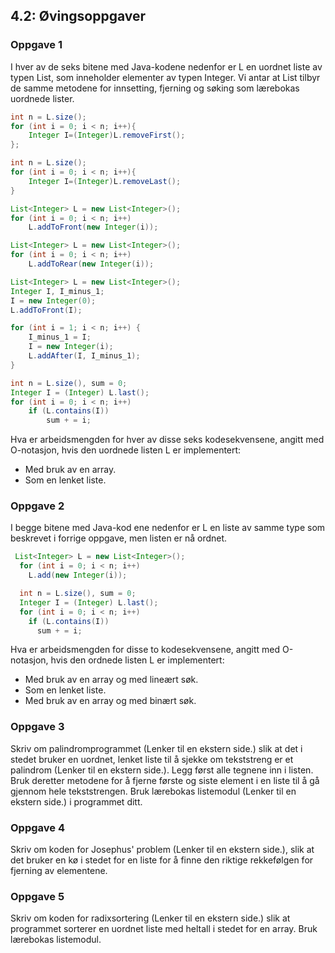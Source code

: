 ## 4.2: Øvingsoppgaver
### Oppgave 1
I hver av de seks bitene med Java-kodene nedenfor er L en uordnet liste av typen List, som inneholder elementer av typen Integer. Vi antar at List tilbyr de samme metodene for innsetting, fjerning og søking som lærebokas uordnede lister.

```java
int n = L.size();
for (int i = 0; i < n; i++){
    Integer I=(Integer)L.removeFirst();
};
```

```java
int n = L.size();
for (int i = 0; i < n; i++){
    Integer I=(Integer)L.removeLast();
}
```

```java
List<Integer> L = new List<Integer>();
for (int i = 0; i < n; i++)
    L.addToFront(new Integer(i));
```


```java
List<Integer> L = new List<Integer>();
for (int i = 0; i < n; i++)
    L.addToRear(new Integer(i));
```

```java
List<Integer> L = new List<Integer>();
Integer I, I_minus_1;
I = new Integer(0);
L.addToFront(I);

for (int i = 1; i < n; i++) {
    I_minus_1 = I;
    I = new Integer(i);
    L.addAfter(I, I_minus_1);
}
```

```java
int n = L.size(), sum = 0;
Integer I = (Integer) L.last();
for (int i = 0; i < n; i++)
    if (L.contains(I))
        sum + = i;
```

Hva er arbeidsmengden for hver av disse seks kodesekvensene, angitt med O-notasjon, hvis den uordnede listen L er implementert:

- Med bruk av en array.
- Som en lenket liste.

### Oppgave 2
I begge bitene med Java-kod ene nedenfor er L en liste av samme type som beskrevet i forrige oppgave, men listen er nå ordnet.

````java
 List<Integer> L = new List<Integer>();
  for (int i = 0; i < n; i++)
    L.add(new Integer(i));
````

````java
  int n = L.size(), sum = 0;
  Integer I = (Integer) L.last();
  for (int i = 0; i < n; i++)
    if (L.contains(I))
      sum + = i;

````

Hva er arbeidsmengden for disse to kodesekvensene, angitt med O-notasjon, hvis den ordnede listen L er implementert:

- Med bruk av en array og med lineært søk.
- Som en lenket liste.
- Med bruk av en array og med binært søk.

### Oppgave 3
Skriv om palindromprogrammet (Lenker til en ekstern side.) slik at det i stedet bruker en uordnet, lenket liste til å sjekke om tekststreng er et palindrom (Lenker til en ekstern side.). Legg først alle tegnene inn i listen. Bruk deretter metodene for å fjerne første og siste element i en liste til å gå gjennom hele tekststrengen. Bruk lærebokas listemodul (Lenker til en ekstern side.) i programmet ditt.

### Oppgave 4
Skriv om koden for Josephus' problem (Lenker til en ekstern side.), slik at det bruker en kø i stedet for en liste for å finne den riktige rekkefølgen for fjerning av elementene.

### Oppgave 5
Skriv om koden for radixsortering (Lenker til en ekstern side.) slik at programmet sorterer en uordnet liste med heltall i stedet for en array. Bruk lærebokas listemodul.

 